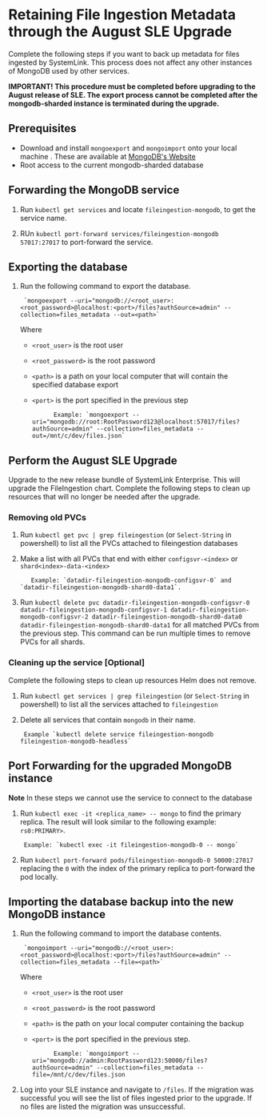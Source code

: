 # Retaining File Ingestion Metadata through the August SLE Upgrade

Complete the following steps if you want to back up metadata for files ingested by SystemLink. This process does not affect any other instances of MongoDB used by other services.

**IMPORTANT! This procedure must be completed before upgrading to the August release of SLE. The export process cannot be completed after the mongodb-sharded instance is terminated during the upgrade.**

## Prerequisites

- Download and install `mongoexport` and `mongoimport` onto your local machine . These are available at [MongoDB's Website](https://www.mongodb.com/try/download/database-tools)
- Root access to the current mongodb-sharded database

## Forwarding the MongoDB service

1. Run `kubectl get services` and locate `fileingestion-mongodb`, to get the service name.

1. RUn `kubectl port-forward services/fileingestion-mongodb 57017:27017` to port-forward the service.

## Exporting the database

1. Run the following command to export the database.

        `mongoexport --uri="mongodb://<root_user>:<root_password>@localhost:<port>/files?authSource=admin" --collection=files_metadata --out=<path>`
  
    Where

    - `<root_user>` is the root user
    - `<root_password>` is the root password
    - `<path>` is a path on your local computer that will contain the specified database export
    - `<port>` is the port specified in the previous step

                Example: `mongoexport --uri="mongodb://root:RootPassword123@localhost:57017/files?authSource=admin" --collection=files_metadata --out=/mnt/c/dev/files.json`

## Perform the August SLE Upgrade

Upgrade to the new release bundle of SystemLink Enterprise. This will upgrade the FileIngestion chart. Complete the following steps to clean up resources that will no longer be needed after the upgrade.

### Removing old PVCs

1. Run `kubectl get pvc | grep fileingestion` (or `Select-String` in powershell) to list all the PVCs attached to fileingestion databases
1. Make a list with all PVCs that end with either `configsvr-<index>` or `shard<index>-data-<index>`

          Example: `datadir-fileingestion-mongodb-configsvr-0` and `datadir-fileingestion-mongodb-shard0-data1`.

1. Run `kubectl delete pvc datadir-fileingestion-mongodb-configsvr-0 datadir-fileingestion-mongodb-configsvr-1 datadir-fileingestion-mongodb-configsvr-2 datadir-fileingestion-mongodb-shard0-data0 datadir-fileingestion-mongodb-shard0-data1` for all matched PVCs from the previous step. This command can be run multiple times to remove PVCs for all shards.

### Cleaning up the service [Optional]

Complete the following steps to clean up resources Helm does not remove.

1. Run `kubectl get services | grep fileingestion` (or `Select-String` in powershell) to list all the services attached to `fileingestion`
1. Delete all services that contain `mongodb` in their name.

        Example `kubectl delete service fileingestion-mongodb fileingestion-mongodb-headless`

## Port Forwarding for the upgraded MongoDB instance

**Note** In these steps we cannot use the service to connect to the database

1. Run `kubectl exec -it <replica_name> -- mongo` to find the primary replica. The result will look similar to the following example: `rs0:PRIMARY>`.

        Example: `kubectl exec -it fileingestion-mongodb-0 -- mongo`

1. Run `kubectl port-forward pods/fileingestion-mongodb-0 50000:27017` replacing the `0` with the index of the primary replica to port-forward the pod locally.

## Importing the database backup into the new MongoDB instance

1. Run the following command to import the database contents.

        `mongoimport --uri="mongodb://<root_user>:<root_password>@localhost:<port>/files?authSource=admin" --collection=files_metadata --file=<path>`

    Where

    - `<root_user>` is the root user
    - `<root_password>` is the root password
    - `<path>` is the path on your local computer containing the backup
    - `<port>` is the port specified in the previous step.

                Example: `mongoimport --uri="mongodb://admin:RootPassword123:50000/files?authSource=admin" --collection=files_metadata --file=/mnt/c/dev/files.json

1. Log into your SLE instance and navigate to `/files`. If the migration was successful you will see the list of files ingested prior to the upgrade. If no files are listed the migration was unsuccessful.
